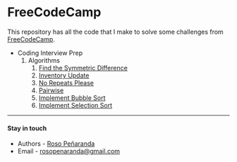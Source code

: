 # FreeCodeCamp

This repository has all the code that I make to solve some challenges from [FreeCodeCamp](https://www.freecodecamp.org).

- Coding Interview Prep
  1. Algorithms
     1. [Find the Symmetric Difference](https://github.com/RosoPenaranda/freecodecamp/tree/master/Coding-Interview-Prep/Algorithms/Find%20the%20Symmetric%20Difference)
     2. [Inventory Update](https://github.com/RosoPenaranda/freecodecamp/tree/master/Coding-Interview-Prep/Algorithms/Inventory%20Update)
     3. [No Repeats Please](https://github.com/RosoPenaranda/freecodecamp/tree/master/Coding-Interview-Prep/Algorithms/No%20Repeats%20Please)
     4. [Pairwise](https://github.com/RosoPenaranda/freecodecamp/tree/master/Coding-Interview-Prep/Algorithms/Pairwise)
     5. [Implement Bubble Sort](https://github.com/RosoPenaranda/freecodecamp/tree/master/Coding-Interview-Prep/Algorithms/Implement%20Bubble%20Sort)
     6. [Implement Selection Sort](https://github.com/RosoPenaranda/freecodecamp/tree/master/Coding-Interview-Prep/Algorithms/Implement%20Selection%20Sort)

---

#### Stay in touch

- Authors - [Roso Peñaranda](https://github.com/RosoPenaranda/)
- Email - rosopenaranda@gmail.com
